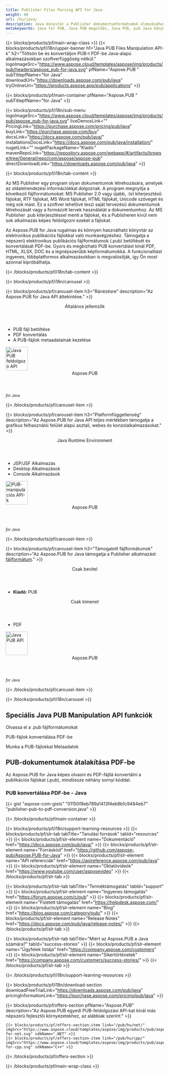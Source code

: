 ```yaml
---
title: Publisher Files Parsing API for Java
weight: 40
url: /hu/java/ 
description: Java könyvtár a Publisher dokumentumformátumok elemzéséhez, feldolgozásához és PDF-be konvertálásához. Illessze be a funkcionalitást saját termékébe.
metakeywords: Java for PUB, Java PUB megoldás, Java PUb, pub Java könyvtár
---
```


{{< blocks/products/pf/main-wrap-class >}}
{{< blocks/products/pf/i18n/upper-banner h1="Java PUB Files Manipulation API-k" h2="Töltsön be és konvertáljon PUB-t PDF-be Java-alapú alkalmazásokban szoftverfüggőség nélkül." logoImageSrc="https://www.aspose.cloud/templates/aspose/img/products/pub/headers/aspose_pub-for-java.svg" pfName="Aspose.PUB " subTitlepfName="for Java" downloadUrl="https://downloads.aspose.com/pub/java" tryOnlineUrl="https://products.aspose.app/pub/applications" >}}

{{< blocks/products/pf/main-container pfName="Aspose.PUB " subTitlepfName="for Java" >}}

{{< blocks/products/pf/i18n/sub-menu logoImageSrc="https://www.aspose.cloud/templates/aspose/img/products/pub/aspose_pub-for-java.svg" liveDemosLink="" PricingLink="https://purchase.aspose.com/pricing/pub/java" buyLink="https://purchase.aspose.com/buy" docsLink="https://docs.aspose.com/pub/java/" installationsDocsLink="https://docs.aspose.com/pub/java/installation/" nugetLink="" nugetPackageName="Kiadó:" mavenRepoLink="https://repository.aspose.com/webapp/#/artifacts/browse/tree/General/repo/com/aspose/aspose-pub" directDownloadLink="https://downloads.aspose.com/pub/java" >}}

{{< blocks/products/pf/i18n/tab-content >}}
<p>
Az MS Publisher egy program olyan dokumentumok létrehozására, amelyek az oldalelrendezési információkkal dolgoznak. A program megnyitja a következő fájlformátumokat: MS Publisher 2.0 vagy újabb, .txt kiterjesztésű fájlokat, RTF fájlokat, MS Word fájlokat, HTML fájlokat, Unicode szöveget és még sok mást. Ez a szoftver lehetővé teszi saját tervezésű dokumentumok létrehozását vagy a formázott tervek használatát a dokumentumhoz.
Az MS Publisher .pub kiterjesztéssel menti a fájlokat, és a Publisheren kívül nem sok alkalmazás képes feldolgozni ezeket a fájlokat. 
</p>
<p>
 Az Aspose.PUB for Java rugalmas és könnyen használható könyvtár az elektronikus publikációs fájlokkal való munkavégzéshez. Támogatja a népszerű elektronikus publikációs fájlformátumok (.pub) betöltését és konvertálását PDF-be. Gyors és megbízható PUB konvertálást kínál PDF, HTML, XLSX, DOC és a legnépszerűbb képformátumokká. A funkcionalitást ingyenes, többplatformos alkalmazásokban is megvalósítják, így Ön most azonnal kipróbálhatja.
</p>

{{< /blocks/products/pf/i18n/tab-content >}}

<!--Diagrams Start-->
{{< blocks/products/pf/i18n/carousel >}}

{{< blocks/products/pf/carousel-item h3="Ránézésre" description="Az Aspose.PUB for Java API áttekintése." >}}
<div class="diagram1 d1-java">
 <div class="d1-row">
  <div class="d1-col d1-left">
   <!--<header><i class="fa fa-bars"> </i>Jellemzők</header>

<ul>

<li>Betöltés</li>

<li>Átalakítás</li>

</ul>-->
  </div>
  <!--/left-->
  <div class="d1-col d1-right">
   <header>
    <i class="fa fa-cogs">
    </i>
    Általános jellemzők
   </header>
   <ul>
    <li>
     PUB fájl betöltése
    </li>
    <li>
     PDF konvertálás
    </li>
    <li>
     A PUB-fájlok metaadatainak kezelése
    </li>
   </ul>
  </div>
  <!--/right-->
 </div>
 <!--/row-->
 <div class="d1-logo">
  <img width="70" height="75" alt="Java PUB feldolgozó API" src="https://www.aspose.cloud/templates/aspose/img/products/pub/aspose_pub-for-java.svg"/>
  <header>
   Aspose.PUB
  </header>
  <footer>
   <small>
    <em>
     for
    </em>
    Java
   </small>
  </footer>
 </div>
 <!--/logo-->
</div>

{{< /blocks/products/pf/carousel-item >}}

{{< blocks/products/pf/carousel-item h3="Platformfüggetlenség" description="Az Aspose.PUB for Java API teljes mértékben támogatja a grafikus felhasználói felület alapú asztali, webes és konzolalkalmazásokat." >}}
<div class="diagram1 d1-java">
 <div class="d1-row">
  <div class="d1-col d1-left">
  </div>
  <!--/left-->
  <div class="d1-col d1-right">
   <header>
    <i class="fa fa-cubes">
    </i>
    Java Runtime Environment
   </header>
   <ul>
    <li>
     JSP/JSF Alkalmazás
    </li>
    <li>
     Desktop Alkalmazások
    </li>
    <li>
     Console Alkalmazások
    </li>
   </ul>
  </div>
  <!--/right-->
 </div>
 <!--/row-->
 <div class="d1-logo">
  <img width="70" height="75" alt="PUB-manipulációs API-k" src="https://www.aspose.cloud/templates/aspose/img/products/pub/aspose_pub-for-java.svg"/>
  <header>
   Aspose.PUB
  </header>
  <footer>
   <small>
    <em>
     for
    </em>
    Java
   </small>
  </footer>
 </div>
 <!--/logo-->
</div>

{{< /blocks/products/pf/carousel-item >}}

{{< blocks/products/pf/carousel-item h3="Támogatott fájlformátumok" description="Az Aspose.PUB for Java támogatja a Publisher alkalmazást [fájlformátum](https://docs.aspose.com/pub/java/supported-file-formats/)." >}}
<div class="diagram1 d2 d1-java">
 <div class="d1-row">
  <div class="d1-col d1-left">
   <header>
    <i class="fa fa-long-arrow-down">
    </i>
    Csak bevitel
   </header>
   <ul>
    <li>
     <b>
      Kiadó:
     </b>
     PUB
    </li>
   </ul>
  </div>
  <!--/left-->
  <div class="d1-col d1-right">
   <header>
    <i class="fa fa-mail-forward">
    </i>
    Csak kimenet
   </header>
   <ul>
    <li>
     PDF
    </li>
   </ul>
  </div>
  <!--/right-->
 </div>
 <!--/row-->
 <div class="d1-logo">
  <img width="70" height="75" alt="Java PUB API" src="https://www.aspose.cloud/templates/aspose/img/products/pub/aspose_pub-for-java.svg"/>
  <header>
   Aspose.PUB
  </header>
  <footer>
   <small>
    <em>
     for
    </em>
    Java
   </small>
  </footer>
 </div>
 <!--/logo-->
</div>

{{< /blocks/products/pf/carousel-item >}}

{{< /blocks/products/pf/i18n/carousel >}}
<!--Diagrams End-->

<!--Feature-section Start-->
<div class="container-fluid features-section bg-gray singleproduct">
 <a class="anchor" id="features" name="features">
 </a>
 <div class="row">
  <div class="container">
   <h2 class="pr-ft">
    Speciális Java PUB Manipulation API funkciók
   </h2>
   <p>
   </p>
   <div class="col-lg-4">
    <em class="fa fa-pencil-square-o ico-blue fa-2x col-lg-2">
    </em>
    <p class="col-lg-10">
     Olvassa el a .pub fájlformátumokat
    </p>
   </div>
   <div class="col-lg-4">
    <em class="fa fa-repeat ico-blue fa-2x col-lg-2">
    </em>
    <p class="col-lg-10">
     PUB-fájlok konvertálása PDF-be
    </p>
   </div>
   <div class="col-lg-4">
    <em class="fa fa-cogs ico-blue fa-2x col-lg-2">
    </em>
    <p class="col-lg-10">
     Munka a PUB-fájlokkal Metaadatok
    </p>
   </div>
   <!--<div class="col-lg-4"><em class="fa fa-cogs ico-blue fa-2x col-lg-2"> </em>

<p class="col-lg-10">Manage Opacity of Layers & Flatten Layers</p>

</div>-->
   <!--<div class="col-lg-12">

<h2 class="h2title">Latest PUB API Jellemzők</h2>

<p>Aspose.PUB for Java API continuously adding more features to make it powerful. Here is list of few picks from the latest ones added.</p>

<ul>

<li>Support of Fill layers. Pattern, Color and Gradient fill</li>

<li>Support of GdFlResource, VmskResource, PtFlResource and VsmsResource</li>

<li>Load JPEG/PNG/etc image files to PsdImage without direct loading</li>

<li>Support of Layer Vector Masks and Text Layer Custom FlipRotate</li>

<li>Rendering of Stroke effect with Color Fill for export</li>

</ul>

</div>-->
   <div class="col-lg-12">
    <h2 class="h2title">
     PUB-dokumentumok átalakítása PDF-be
    </h2>
    <p>
     Az Aspose.PUB for Java képes olvasni és PDF-fájllá konvertálni a publikációs fájlokat (.pub), mindössze néhány sornyi kóddal.
    </p>
    <div class="codeblock" id="code">
     <h3>
      PUB konvertálása PDF-be - Java
     </h3>
     {{< gist "aspose-com-gists" "01150f8eb789a1413f4eb8b1c9484eb7" "publisher-pub-to-pdf-conversion.java" >}}
    </div>
   </div>
   <!--<div class="col-lg-12">

<h2 class="h2title">Access & Manipulate PUB Layers</h2>

<p>Aspose.PUB for .NET lets you access layers of a PUB with the ability to draw on it with either image or text. You can merge layers, update text on layers, set effects or export layer as an image. You may also use PUB .NET API to detect flattened PUB files or create thumbnails.</p>

</div>-->
   <!--<div class="col-lg-12">

<h2 class="h2title">Read or Create PUB Files</h2>

<p>Aspose.PUB for .NET not only supports loading PSD & PSB file formats for manipulation & conversion but it also provides the capability to create PUB & PSB files from scratch. .NET developers can use the API to automate scenarios that may help them on their way.</p>

<div id="code" class="codeblock">

<h3>Create PUB from scratch - C#</h3>

<pre><code class="cs">using (var PUB = Aspose.PSD.Image.Create(new Aspose.PSD.ImageOptions.PsdOptions()

{

    Source = new Aspose.PSD.Sources.FileCreateSource(dir + "output.psd", false),

    ColorMode = Aspose.PSD.FileFormats.Psd.ColorModes.Rgb,

    CompressionMethod = Aspose.PSD.FileFormats.Psd.CompressionMethod.RLE,

    Version = 4

}, 400, 400))

{

    // draw some graphics over the newly created PSD

    var graphics = new Aspose.PSD.Graphics(psd);

    graphics.Clear(Aspose.PSD.Color.White);

    graphics.DrawEllipse(new Aspose.PSD.Pen(Aspose.PSD.Color.Red, 6), new Aspose.PSD.Rectangle(0, 0, 400, 400));

    psd.Save();

}</code></pre>

</div>

</div>-->
   <!--<div class="col-lg-12">

<h2 class="h2title">Various Imaging Filters</h2>

<p>Aspose.PUB for Java provides the core imaging features such as color adjustment via its class libraries. Developers can easily adjust brightness, contrast or gamma on raster image loaded by the API. Furthermore, developers can dynamically dither or blur images as well as use popular filters including Median, Gauss Wiener, Motion Wiener and Bradley Threshold.</p>

</div>-->
  </div>
 </div>
</div>
<!--Feature-section End-->

{{< /blocks/products/pf/main-container >}}


{{< blocks/products/pf/i18n/support-learning-resources >}}
{{< blocks/products/pf/slr-tab tabTitle="Tanulási források" tabId="resources" >}}
{{< blocks/products/pf/slr-element name="Dokumentáció" href="https://docs.aspose.com/pub/java/" >}}
{{< blocks/products/pf/slr-element name="Forráskód" href="https://github.com/aspose-pub/Aspose.PUB-for-Java" >}}
{{< blocks/products/pf/slr-element name="API referenciák" href="https://apireference.aspose.com/pub/java" >}}
{{< blocks/products/pf/slr-element name="Oktatóvideók" href="https://www.youtube.com/user/asposevideo" >}}
{{< /blocks/products/pf/slr-tab >}}

{{< blocks/products/pf/slr-tab tabTitle="Terméktámogatás" tabId="support" >}}
{{< blocks/products/pf/slr-element name="Ingyenes támogatás" href="https://forum.aspose.com/c/pub" >}}
{{< blocks/products/pf/slr-element name="Fizetett támogatás" href="https://helpdesk.aspose.com/" >}}
{{< blocks/products/pf/slr-element name="Blog" href="https://blog.aspose.com/category/pub/" >}}
{{< blocks/products/pf/slr-element name="Release Notes" href="https://docs.aspose.com/pub/java/release-notes/" >}}
{{< /blocks/products/pf/slr-tab >}}

{{< blocks/products/pf/slr-tab tabTitle="Miért az Aspose.PUB a Java számára?" tabId="success-stories" >}}
{{< blocks/products/pf/slr-element name="Ügyfelek listája" href="https://company.aspose.com/customers" >}}
{{< blocks/products/pf/slr-element name="Sikertörténetek" href="https://company.aspose.com/customers/success-stories/" >}}
{{< /blocks/products/pf/slr-tab >}}

{{< /blocks/products/pf/i18n/support-learning-resources >}}

{{< blocks/products/pf/i18n/download-section downloadFreeTrialLink="https://downloads.aspose.com/pub/java" pricingInformationLink="https://purchase.aspose.com/pricing/pub/java" >}}

{{< blocks/products/pf/offers-section pfName="Aspose.PUB" description="Az Aspose.PUB egyedi PUB-feldolgozási API-kat kínál más népszerű fejlesztői környezetekhez, az alábbiak szerint:" >}}

    {{< blocks/products/pf/offers-section-item link="/pub/hu/net/" imgSrc="https://www.aspose.cloud/templates/aspose/img/products/pub/aspose_pub-for-net.svg" sdkName=".NET" >}}
    {{< blocks/products/pf/offers-section-item link="/pub/hu/cpp/" imgSrc="https://www.aspose.cloud/templates/aspose/img/products/pub/aspose_pub-for-cpp.svg" sdkName="C++" >}}

{{< /blocks/products/pf/offers-section >}}

{{< /blocks/products/pf/main-wrap-class >}}